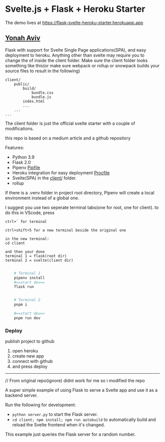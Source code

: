 # Svelte.js + Flask + Heroku Starter
The demo lives at https://flask-svelte-heroku-starter.herokuapp.app

##  [Yonah Aviv](https://yonah.ml)
Flask with support for Svelte Single Page applications(SPA), and easy deployment to heroku. Anything other than svelte may require you to change the of inside the client folder. Make sure the client folder looks something like this(or make sure webpack or rollup or snowpack builds your source files to result in the following)

```
client/
	public/
		build/
			bundle.css
			bundle.js
		index.html
		...
	...
...
```
The client folder is just the official svelte starter with a couple of modifications.

this repo is based on a medium article and a github repository


Features:
- Python 3.9
- Flask 2.0
- Pipenv [Pipfile](Pipfile)
- Heroku integration for easy deployment [Procfile](Procfile)
- Svelte(SPA) in the [client/](client/) folder.
- rollup


If there is a .venv folder in project root directory, Pipenv will create a local environment instead of a global one.


I suggest you use two seperate terminal tabs(one for root, one for client). to do this in VScode, press
```
ctrl+` for terminal

ctrl+shift+5 for a new terminal beside the original one

in the new terminal:
cd client

and then your done
terminal 1 = flask(root dir)
terminal 2 = svelte(client dir)


````
```bash
	# Terminal 1
	pipenv install
	#==start dev==
	flask run


	# Terminal 2
	pnpm i

	#==start dev==
	pnpm run dev


```

### Deploy
publish project to github
1. open heroku
2. create new app
3. connect with github
4. and press deploy

-------------------------------
// From original repo(ignore) didnt work for me so i modified the repo

A super simple example of using Flask to serve a Svelte app and use it as a backend server.

Run the following for development:

- `python server.py` to start the Flask server.
- `cd client; npm install; npm run autobuild` to automatically build and reload the Svelte frontend when it's changed.

This example just queries the Flask server for a random number.
